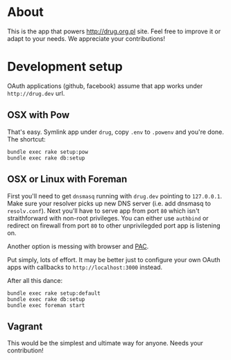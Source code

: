 # About

This is the app that powers http://drug.org.pl site. Feel free to improve it or adapt to your needs. We appreciate your contributions!

# Development setup

OAuth applications (github, facebook) assume that app works under `http://drug.dev` url.

## OSX with Pow

That's easy. Symlink app under `drug`, copy `.env` to `.powenv` and you're done. The shortcut:

    bundle exec rake setup:pow
    bundle exec rake db:setup

## OSX or Linux with Foreman

First you'll need to get `dnsmasq` running with `drug.dev` pointing to `127.0.0.1`. Make sure your resolver picks up new DNS server (i.e. add dnsmasq to `resolv.conf`). Next you'll have to serve app from port `80` which isn't straithforward with non-root privileges. You can either use `authbind` or redirect on firewall from port `80` to other unprivilegded port app is listening on.

Another option is messing with browser and [PAC](http://en.wikipedia.org/wiki/Proxy_auto-config#The_PAC_file).

Put simply, lots of effort. It may be better just to configure your own OAuth apps with callbacks to `http://localhost:3000` instead.

After all this dance:

    bundle exec rake setup:default
    bundle exec rake db:setup
    bundle exec foreman start

## Vagrant

This would be the simplest and ultimate way for anyone. Needs your contribution!
